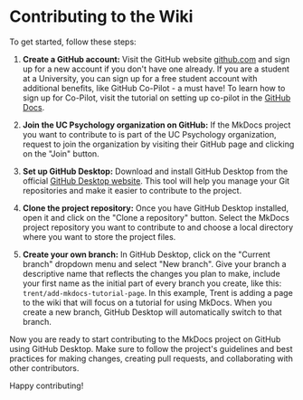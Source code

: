 # Contributing to the Wiki

To get started, follow these steps:

1. **Create a GitHub account:** Visit the GitHub website [github.com](https://github.com) and sign up for a new account if you don't have one already. If you are a student at a University, you can sign up for a free student account with additional benefits, like GitHub Co-Pilot - a must have! To learn how to sign up for Co-Pilot, visit the tutorial on setting up co-pilot in the [GitHub Docs](https://docs.github.com/en/github/getting-started-with-github/githubs-products#github-co-pilot).

2. **Join the UC Psychology organization on GitHub:** If the MkDocs project you want to contribute to is part of the UC Psychology organization, request to join the organization by visiting their GitHub page and clicking on the "Join" button.

3. **Set up GitHub Desktop:** Download and install GitHub Desktop from the official [GitHub Desktop website](https://desktop.github.com). This tool will help you manage your Git repositories and make it easier to contribute to the project.

4. **Clone the project repository:** Once you have GitHub Desktop installed, open it and click on the "Clone a repository" button. Select the MkDocs project repository you want to contribute to and choose a local directory where you want to store the project files.

5. **Create your own branch:** In GitHub Desktop, click on the "Current branch" dropdown menu and select "New branch". Give your branch a descriptive name that reflects the changes you plan to make, include your first name as the initial part of every branch you create, like this: `trent/add-mkdocs-tutorial-page`. In this example, Trent is adding a page to the wiki that will focus on a tutorial for using MkDocs. When you create a new branch, GitHub Desktop will automatically switch to that branch.

Now you are ready to start contributing to the MkDocs project on GitHub using GitHub Desktop. Make sure to follow the project's guidelines and best practices for making changes, creating pull requests, and collaborating with other contributors.

Happy contributing!

